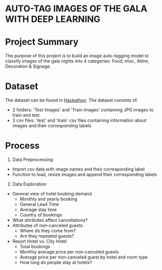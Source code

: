 # AUTO-TAG IMAGES OF THE GALA WITH DEEP LEARNING

# Project Summary 
The purpose of this project is to build an image auto-tagging model to classify images of the gala nights into 4 categories: Food, misc, Attire, Decoration & Signage.

# Dataset
The dataset can be found in [Hackathon](https://www.hackathon.com/event/auto-tag-images-of-the-gala-with-deep-learning-5e5ce1601c1c92001b638422).
The dataset consists of:
- 2 folders: 'Test Images' and 'Train Images' containing JPG images to train and test
- 2 csv files: 'test' and 'train' csv files containing information about images and their corresponding labels

# Process
1. Data Preprocessing
- Import csv data with image names and their corresponding label
- Function to load, resize images and append their corresponding labels 
2. Data Exploration
- General view of hotel booking demand
    - Monthly and yearly booking
    - General Lead Time
    - Average stay time
    - Country of bookings
- What attributes affect cancellations?
- Attributes of non-canceled guests
    - Where do they come from?
    - Are they repeated guests?
- Resort Hotel vs. City Hotel
    - Total bookings
    - Monthly average price per non-canceled guests
    - Average price per non-canceled guest by hotel and room type
    - How long do people stay at hotels?
